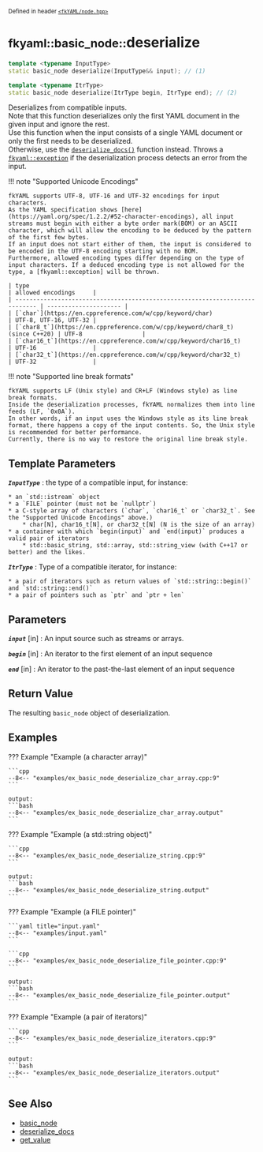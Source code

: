 <small>Defined in header [`<fkYAML/node.hpp>`](https://github.com/fktn-k/fkYAML/blob/develop/include/fkYAML/node.hpp)</small>

# <small>fkyaml::basic_node::</small>deserialize

```cpp
template <typename InputType>
static basic_node deserialize(InputType&& input); // (1)

template <typename ItrType>
static basic_node deserialize(ItrType begin, ItrType end); // (2)
```

Deserializes from compatible inputs.  
Note that this function deserializes only the first YAML document in the given input and ignore the rest.  
Use this function when the input consists of a single YAML document or only the first needs to be deserialized.  
Otherwise, use the [`deserialize_docs()`](deserialize_docs.md) function instead.
Throws a [`fkyaml::exception`](../exception/index.md) if the deserialization process detects an error from the input.  

!!! note "Supported Unicode Encodings"

    fkYAML supports UTF-8, UTF-16 and UTF-32 encodings for input characters.  
    As the YAML specification shows [here](https://yaml.org/spec/1.2.2/#52-character-encodings), all input streams must begin with either a byte order mark(BOM) or an ASCII character, which will allow the encoding to be deduced by the pattern of the first few bytes.  
    If an input does not start either of them, the input is considered to be encoded in the UTF-8 encoding starting with no BOM.  
    Furthermore, allowed encoding types differ depending on the type of input characters. If a deduced encoding type is not allowed for the type, a [fkyaml::exception] will be thrown.

    | type                                                                         | allowed encodings     |
    | ---------------------------------------------------------------------------- | --------------------- |
    | [`char`](https://en.cppreference.com/w/cpp/keyword/char)                     | UTF-8, UTF-16, UTF-32 |
    | [`char8_t`](https://en.cppreference.com/w/cpp/keyword/char8_t) (since C++20) | UTF-8                 |
    | [`char16_t`](https://en.cppreference.com/w/cpp/keyword/char16_t)             | UTF-16                |
    | [`char32_t`](https://en.cppreference.com/w/cpp/keyword/char32_t)             | UTF-32                |

!!! note "Supported line break formats"

    fkYAML supports LF (Unix style) and CR+LF (Windows style) as line break formats.  
    Inside the deserialization processes, fkYAML normalizes them into line feeds (LF, `0x0A`).  
    In other words, if an input uses the Windows style as its line break format, there happens a copy of the input contents. So, the Unix style is recommended for better performance.  
    Currently, there is no way to restore the original line break style.  

## **Template Parameters**

***`InputType`***
:   the type of a compatible input, for instance:

    * an `std::istream` object
    * a `FILE` pointer (must not be `nullptr`)
    * a C-style array of characters (`char`, `char16_t` or `char32_t`. See the "Supported Unicode Encodings" above.)
        * char[N], char16_t[N], or char32_t[N] (N is the size of an array)
    * a container with which `begin(input)` and `end(input)` produces a valid pair of iterators
        * std::basic_string, std::array, std::string_view (with C++17 or better) and the likes.

***`ItrType`***
:   Type of a compatible iterator, for instance:

    * a pair of iterators such as return values of `std::string::begin()` and `std::string::end()`
    * a pair of pointers such as `ptr` and `ptr + len`

## **Parameters**

***`input`*** [in]
:   An input source such as streams or arrays.

***`begin`*** [in]
:   An iterator to the first element of an input sequence

***`end`*** [in]
:   An iterator to the past-the-last element of an input sequence

## **Return Value**

The resulting `basic_node` object of deserialization.

## **Examples**

??? Example "Example (a character array)"

    ```cpp
    --8<-- "examples/ex_basic_node_deserialize_char_array.cpp:9"
    ```

    output:
    ```bash
    --8<-- "examples/ex_basic_node_deserialize_char_array.output"
    ```

??? Example "Example (a std::string object)"

    ```cpp
    --8<-- "examples/ex_basic_node_deserialize_string.cpp:9"
    ```

    output:
    ```bash
    --8<-- "examples/ex_basic_node_deserialize_string.output"
    ```

??? Example "Example (a FILE pointer)"

    ```yaml title="input.yaml"
    --8<-- "examples/input.yaml"
    ```

    ```cpp
    --8<-- "examples/ex_basic_node_deserialize_file_pointer.cpp:9"
    ```

    output:
    ```bash
    --8<-- "examples/ex_basic_node_deserialize_file_pointer.output"
    ```

??? Example "Example (a pair of iterators)"

    ```cpp
    --8<-- "examples/ex_basic_node_deserialize_iterators.cpp:9"
    ```

    output:
    ```bash
    --8<-- "examples/ex_basic_node_deserialize_iterators.output"
    ```

## **See Also**

* [basic_node](index.md)
* [deserialize_docs](deserialize_docs.md)
* [get_value](get_value.md)
